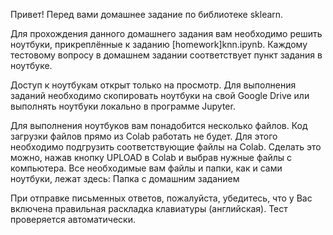 Привет!
Перед вами домашнее задание по библиотеке sklearn.

Для прохождения данного домашнего задания вам необходимо решить ноутбуки, прикреплённые к заданию [homework]knn.ipynb. Каждому тестовому вопросу в домашнем задании соответствует пункт задания в ноутбуке.

Доступ к ноутбукам открыт только на просмотр. Для выполнения заданий необходимо скопировать ноутбуки на свой Google Drive или выполнять ноутбуки локально в программе Jupyter.

Для выполнения ноутбуков вам понадобится несколько файлов. Код загрузки файлов прямо из Colab работать не будет. Для этого необходимо подгрузить соответствующие файлы на Colab. Сделать это можно, нажав кнопку UPLOAD в Colab и выбрав нужные файлы с компьютера. Все необходимые вам файлы и папки, как и сами ноутбуки, лежат здесь: Папка с домашним заданием

При отправке письменных ответов, пожалуйста, убедитесь, что у Вас включена правильная раскладка клавиатуры (английская). Тест проверяется автоматически.
